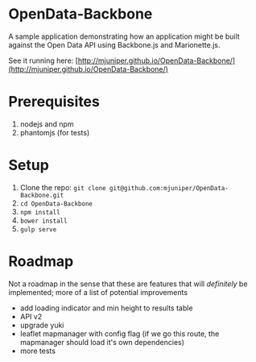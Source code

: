 # OpenData-Backbone
A sample application demonstrating how an application might be built against the Open Data API using Backbone.js and Marionette.js.

See it running here: [http://mjuniper.github.io/OpenData-Backbone/](http://mjuniper.github.io/OpenData-Backbone/)

# Prerequisites
1. nodejs and npm
2. phantomjs (for tests)

# Setup
1. Clone the repo: `git clone git@github.com:mjuniper/OpenData-Backbone.git`
2. `cd OpenData-Backbone`
2. `npm install`
3. `bower install`
4. `gulp serve`

# Roadmap
Not a roadmap in the sense that these are features that will *definitely* be implemented; more of a list of potential improvements

* add loading indicator and min height to results table
* API v2
* upgrade yuki
* leaflet mapmanager with config flag (if we go this route, the mapmanager should load it's own dependencies)
* more tests
